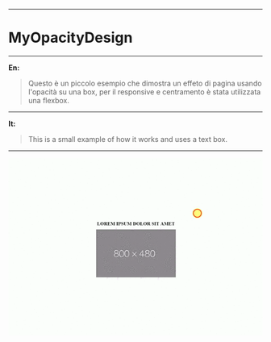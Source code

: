 ------------------------------------------------------------------------------------------------------------------------------------------

# MyOpacityDesign

------------------------------------------------------------------------------------------------------------------------------------------
**En:**

> Questo è un piccolo esempio che dimostra un effeto di pagina usando l'opacità su una box, per il responsive e centramento è stata utilizzata una flexbox.

------------------------------------------------------------------------------------------------------------------------------------------

**It:**
> This is a small example of how it works and uses a text box.

------------------------------------------------------------------------------------------------------------------------------------------

<img src="video-to-gif.gif" alt="Esempio" style="align:center;"/>
